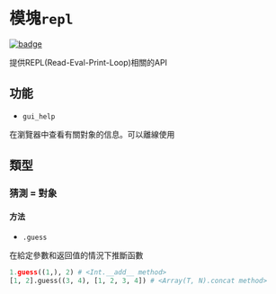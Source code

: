 # 模塊`repl`

[![badge](https://img.shields.io/endpoint.svg?url=https%3A%2F%2Fgezf7g7pd5.execute-api.ap-northeast-1.amazonaws.com%2Fdefault%2Fsource_up_to_date%3Fowner%3Derg-lang%26repos%3Derg%26ref%3Dmain%26path%3Ddoc/EN/API/modules/repl.md%26commit_hash%3D06f8edc9e2c0cee34f6396fd7c64ec834ffb5352)](https://gezf7g7pd5.execute-api.ap-northeast-1.amazonaws.com/default/source_up_to_date?owner=erg-lang&repos=erg&ref=main&path=doc/EN/API/modules/repl.md&commit_hash=06f8edc9e2c0cee34f6396fd7c64ec834ffb5352)

提供REPL(Read-Eval-Print-Loop)相關的API

## 功能

* `gui_help`

在瀏覽器中查看有關對象的信息。可以離線使用

## 類型

### 猜測 = 對象

#### 方法

* `.guess`

在給定參數和返回值的情況下推斷函數

```python
1.guess((1,), 2) # <Int.__add__ method>
[1, 2].guess((3, 4), [1, 2, 3, 4]) # <Array(T, N).concat method>
```